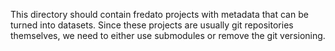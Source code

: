 This directory should contain fredato projects with metadata that can be turned
into datasets. Since these projects are usually git repositories themselves, we
need to either use submodules or remove the git versioning.

